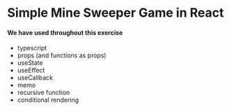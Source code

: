 # Simple Mine Sweeper Game in React

#### We have used throughout this exercise

- typescript
- props (and functions as props)
- useState
- useEffect
- useCallback
- memo
- recursive function
- conditional rendering
